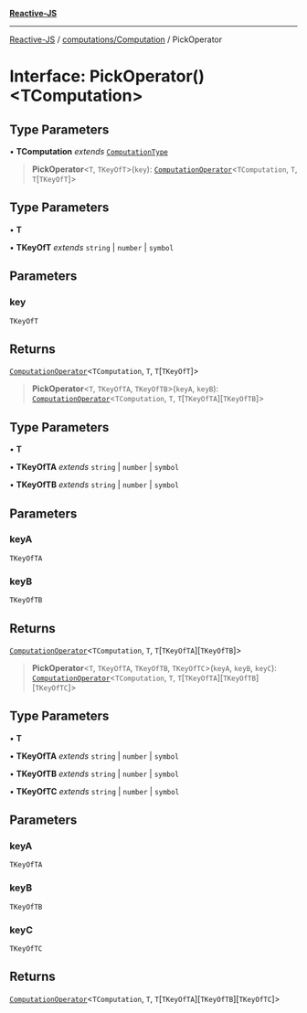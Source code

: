 [**Reactive-JS**](../../../README.md)

***

[Reactive-JS](../../../README.md) / [computations/Computation](../README.md) / PickOperator

# Interface: PickOperator()\<TComputation\>

## Type Parameters

• **TComputation** *extends* [`ComputationType`](../../type-aliases/ComputationType.md)

> **PickOperator**\<`T`, `TKeyOfT`\>(`key`): [`ComputationOperator`](../../type-aliases/ComputationOperator.md)\<`TComputation`, `T`, `T`\[`TKeyOfT`\]\>

## Type Parameters

• **T**

• **TKeyOfT** *extends* `string` \| `number` \| `symbol`

## Parameters

### key

`TKeyOfT`

## Returns

[`ComputationOperator`](../../type-aliases/ComputationOperator.md)\<`TComputation`, `T`, `T`\[`TKeyOfT`\]\>

> **PickOperator**\<`T`, `TKeyOfTA`, `TKeyOfTB`\>(`keyA`, `keyB`): [`ComputationOperator`](../../type-aliases/ComputationOperator.md)\<`TComputation`, `T`, `T`\[`TKeyOfTA`\]\[`TKeyOfTB`\]\>

## Type Parameters

• **T**

• **TKeyOfTA** *extends* `string` \| `number` \| `symbol`

• **TKeyOfTB** *extends* `string` \| `number` \| `symbol`

## Parameters

### keyA

`TKeyOfTA`

### keyB

`TKeyOfTB`

## Returns

[`ComputationOperator`](../../type-aliases/ComputationOperator.md)\<`TComputation`, `T`, `T`\[`TKeyOfTA`\]\[`TKeyOfTB`\]\>

> **PickOperator**\<`T`, `TKeyOfTA`, `TKeyOfTB`, `TKeyOfTC`\>(`keyA`, `keyB`, `keyC`): [`ComputationOperator`](../../type-aliases/ComputationOperator.md)\<`TComputation`, `T`, `T`\[`TKeyOfTA`\]\[`TKeyOfTB`\]\[`TKeyOfTC`\]\>

## Type Parameters

• **T**

• **TKeyOfTA** *extends* `string` \| `number` \| `symbol`

• **TKeyOfTB** *extends* `string` \| `number` \| `symbol`

• **TKeyOfTC** *extends* `string` \| `number` \| `symbol`

## Parameters

### keyA

`TKeyOfTA`

### keyB

`TKeyOfTB`

### keyC

`TKeyOfTC`

## Returns

[`ComputationOperator`](../../type-aliases/ComputationOperator.md)\<`TComputation`, `T`, `T`\[`TKeyOfTA`\]\[`TKeyOfTB`\]\[`TKeyOfTC`\]\>
